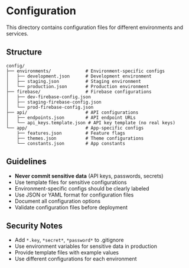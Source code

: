 # Configuration

This directory contains configuration files for different environments and services.

## Structure

```
config/
├── environments/             # Environment-specific configs
│   ├── development.json      # Development environment
│   ├── staging.json          # Staging environment
│   └── production.json       # Production environment
├── firebase/                 # Firebase configurations
│   ├── dev-firebase-config.json
│   ├── staging-firebase-config.json
│   └── prod-firebase-config.json
├── api/                      # API configurations
│   ├── endpoints.json        # API endpoint URLs
│   └── api_keys.template.json # API key template (no real keys)
└── app/                      # App-specific configs
    ├── features.json         # Feature flags
    ├── themes.json           # Theme configurations
    └── constants.json        # App constants
```

## Guidelines

- **Never commit sensitive data** (API keys, passwords, secrets)
- Use template files for sensitive configurations
- Environment-specific configs should be clearly labeled
- Use JSON or YAML format for configuration files
- Document all configuration options
- Validate configuration files before deployment

## Security Notes

- Add `*.key`, `*secret*`, `*password*` to .gitignore
- Use environment variables for sensitive data in production
- Provide template files with example values
- Use different configurations for each environment